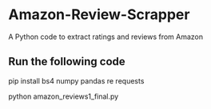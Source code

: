 # Amazon-Review-Scrapper
A Python code to extract ratings and reviews from Amazon

## Run the following code
pip install bs4 numpy pandas re requests

python amazon_reviews1_final.py
